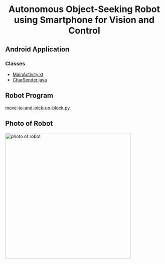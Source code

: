 <div align="center">
  
# Autonomous Object-Seeking Robot using Smartphone for Vision and Control


</div>

## Android Application
### Classes
- [MainActivity.kt](My-Camera-Capture-App/app/src/main/java/com/example/myapplication/MainActivity.kt)
- [CharSender.java](My-Camera-Capture-App/app/src/main/java/com/example/myapplication/CharSender.java)

## Robot Program
[move-to-and-pick-up-block.py](Robot%20code/move-to-and-pick-up-block.py)

## Photo of Robot
<img alt="photo of robot" src="https://github.com/user-attachments/assets/5f31efce-ba2d-4128-b29f-00c910407620" width="400" />
